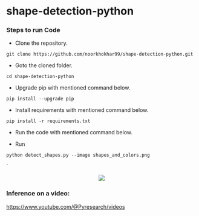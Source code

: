 # shape-detection-python



### Steps to run Code
- Clone the repository.
```
git clone https://github.com/noorkhokhar99/shape-detection-python.git
```
- Goto the cloned folder.
```
cd shape-detection-python

```
- Upgrade pip with mentioned command below.
```
pip install --upgrade pip
```
- Install requirements with mentioned command below.
```
pip install -r requirements.txt
```
- Run the code with mentioned command below.

 - Run 
 
`python detect_shapes.py --image shapes_and_colors.png`

`

<p align="center">
<img src="https://github.com/noorkhokhar99/YOLOv8-COMPLETE-Tutorial-Object-Detection-Segmentation-Classification/blob/main/figure2.png">
</p>






### Inference on a video:
https://www.youtube.com/@Pyresearch/videos
